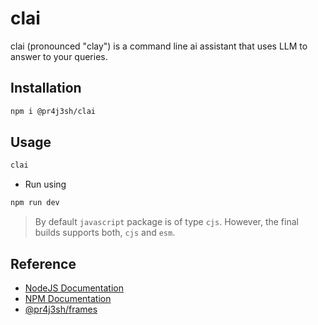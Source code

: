 # clai

clai (pronounced "clay") is a command line ai assistant that uses LLM to answer to your queries.

## Installation

```bash
npm i @pr4j3sh/clai
```

## Usage

```bash
clai
```

- Run using

```bash
npm run dev
```

> By default `javascript` package is of type `cjs`. However, the final builds supports both, `cjs` and `esm`.

## Reference

- [NodeJS Documentation](https://nodejs.org/en/learn/getting-started/introduction-to-nodejs)
- [NPM Documentation](https://docs.npmjs.com/)
- [@pr4j3sh/frames](https://pr4j3sh.github.io/frames/)

